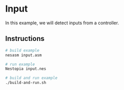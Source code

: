 # Input

In this example, we will detect inputs from a controller.

## Instructions

```bash
# build example
nesasm input.asm

# run example
Nestopia input.nes

# build and run example
./build-and-run.sh
```

